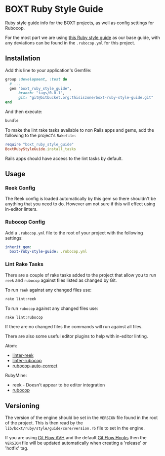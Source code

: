 # BOXT Ruby Style Guide

Ruby style guide info for the BOXT projects, as well as config settings for Rubocop.

For the most part we are using [this Ruby style guide](https://github.com/bbatsov/ruby-style-guide) as our base guide, with any deviations can be found in the `.rubocop.yml` for this project.

## Installation

Add this line to your application's Gemfile:

```ruby
group :development, :test do
  # ...
  gem "boxt_ruby_style_guide",
      branch: "tags/0.0.1",
      git: "git@bitbucket.org:thisiszone/boxt-ruby-style-guide.git"
end
```

And then execute:

```sh
bundle
```

To make the lint rake tasks available to non Rails apps and gems, add the following to the project's `Rakefile`:

```ruby
require "boxt_ruby_style_guide"
BoxtRubyStyleGuide.install_tasks
```

Rails apps should have access to the lint tasks by default.

## Usage

### Reek Config

The Reek config is loaded automatically by this gem so there shouldn't be anything that you need to do. However am not sure if this will effect using in-editor linters.

### Rubocop Config

Add a `.rubocop.yml` file to the root of your project with the following settings:

```yml
inherit_gem:
  boxt-ruby-style-guide: .rubocop.yml
```

### Lint Rake Tasks

There are a couple of rake tasks added to the project that allow you to run `reek` and `rubocop` against files listed as changed by Git.

To run `reek` against any changed files use:

```sh
rake lint:reek
```

To run `rubocop` against any changed files use:

```sh
rake lint:rubocop
```

If there are no changed files the commands will run against all files.

There are also some useful editor plugins to help with in-editor linting.

Atom:

* [linter-reek](https://atom.io/packages/linter-reek)
* [linter-rubocop](https://atom.io/packages/linter-rubocop)
* [rubocop-auto-correct](https://atom.io/packages/rubocop-auto-correct)

RubyMine:

* reek - Doesn't appear to be editor integration
* [rubocop](https://www.jetbrains.com/help/ruby/rubocop.html)

## Versioning

The version of the engine should be set in the `VERSION` file found in the root of the project. This is then read by the `lib/boxt/ruby/style/guide/core/version.rb` file to set in the engine.

If you are using [Git Flow AVH](https://github.com/petervanderdoes/gitflow-avh) and the default [Git Flow Hooks](https://github.com/jaspernbrouwer/git-flow-hooks) then the `VERSION` file will be updated automatically when creating a 'release' or 'hotfix' tag.
